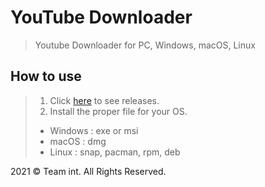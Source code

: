 # YouTube Downloader
> Youtube Downloader for PC, Windows, macOS, Linux

## How to use
> 1. Click [here](https://github.com/team-int/youtube-downloader/releases) to see releases.
> 2. Install the proper file for your OS.
> - Windows : exe or msi
> - macOS : dmg
> - Linux : snap, pacman, rpm, deb


2021 © Team int. All Rights Reserved.
